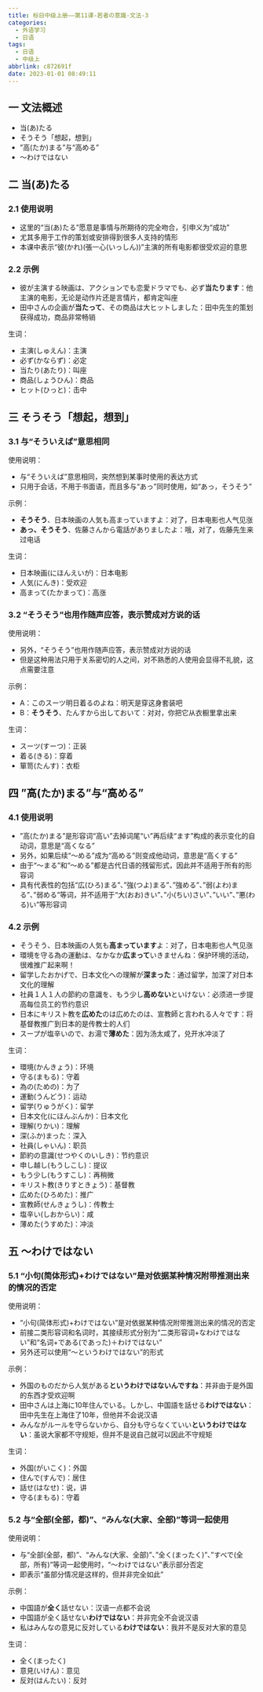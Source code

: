 ```yaml
---
title: 标日中级上册——第11课-若者の意識-文法-3
categories:
  - 外语学习
  - 日语
tags:
  - 日语
  - 中级上
abbrlink: c872691f
date: 2023-01-01 08:49:11
---
```

## 一 文法概述

* 当(あ)たる
* そうそう「想起，想到」
* ”高(たか)まる”与“高める”
* ～わけではない

<!--more-->

## 二  当(あ)たる

### 2.1 使用说明

* 这里的“当(あ)たる”愿意是事情与所期待的完全吻合，引申义为“成功”
* 尤其多用于工作的策划或安排得到很多人支持的情形
* 本课中表示“彼(かれ)(張一心(いっしん))”主演的所有电影都很受欢迎的意思

### 2.2 示例

* 彼が主演する映画は、アクションでも恋愛ドラマでも、必ず**当たります**：他主演的电影，无论是动作片还是言情片，都肯定叫座
* 田中さんの企画が**当たって**、その商品は大ヒットしました：田中先生的策划获得成功，商品非常畅销

生词：

* 主演(しゅえん)：主演
* 必ず(かならず)：必定
* 当たり(あたり)：叫座
* 商品(しょうひん)：商品
* ヒット(ひっと)：击中

## 三 そうそう「想起，想到」

### 3.1 与“そういえば”意思相同

使用说明：

* 与“そういえば”意思相同，突然想到某事时使用的表达方式
* 只用于会话，不用于书面语，而且多与“あっ”同时使用，如“あっ，そうそう”

示例：

* **そうそう**、日本映画の人気も高まっていますよ：对了，日本电影也人气见涨
* **あっ、そうそう**、佐藤さんから電話がありましたよ：哦，对了，佐藤先生来过电话

生词：

* 日本映画(にほんえいが)：日本电影
* 人気(にんき)：受欢迎
* 高まって(たかまって)：高涨

### 3.2 “そうそう”也用作随声应答，表示赞成对方说的话

使用说明：

* 另外，“そうそう”也用作随声应答，表示赞成对方说的话
* 但是这种用法只用于关系密切的人之间，对不熟悉的人使用会显得不礼貌，这点需要注意

示例：

* A：このスーツ明日着るのよね：明天是穿这身套装吧
* B：**そうそう**、たんすから出しておいて：对对，你把它从衣橱里拿出来

生词：

* スーツ(すーつ)：正装
* 着る(きる)：穿着
* 箪笥(たんす)：衣柜

## 四 ”高(たか)まる”与“高める”

### 4.1 使用说明

* ”高(たか)まる”是形容词“高い”去掉词尾“い”再后续“ます”构成的表示变化的自动词，意思是“高くなる”
* 另外，如果后续“～める”成为“高める”则变成他动词，意思是“高くする”
* 由于“～まる”和“～める”都是古代日语的残留形式，因此并不适用于所有的形容词
* 具有代表性的包括“広(ひろ)まる”、”強(つよ)まる”、”強める”、”弱(よわ)まる”、”弱める”等词，并不适用于“大(おお)きい”、”小(ちい)さい”、”いい”、”悪(わる)い”等形容词

### 4.2 示例

* そうそう、日本映画の人気も**高まっています**よ：对了，日本电影也人气见涨
* 環境を守る為の運動は、なかなか**広まって**いきませんね：保护环境的活动，很难推广起来啊！
* 留学したおかげで、日本文化への理解が**深まった**：通过留学，加深了对日本文化的理解
* 社員１人１人の節約の意識を、もう少し**高めない**といけない：必须进一步提高每位员工的节约意识
* 日本にキリスト教を**広めた**のは広めたのは、宣教師と言われる人々です：将基督教推广到日本的是传教士的人们
* スープが塩辛いので、お湯で**薄めた**：因为汤太咸了，兑开水冲淡了

生词：

* 環境(かんきょう)：环境
* 守る(まもる)：守着
* 為の(ための)：为了
* 運動(うんどう)：运动
* 留学(りゅうがく)：留学
* 日本文化(にほんぶんか)：日本文化
* 理解(りかい)：理解
* 深(ふか)まった：深入
* 社員(しゃいん)：职员
* 節約の意識(せつやくのいしき)：节约意识
* 申し越し(もうしこし)：提议
* もう少し(もうすこし)：再稍微
* キリスト教(きりすときょう)：基督教
* 広めた(ひろめた)：推广
* 宣教師(せんきょうし)：传教士
* 塩辛い(しおからい)：咸
* 薄めた(うすめた)：冲淡

## 五 ～わけではない

### 5.1 “小句(简体形式)+わけではない”是对依据某种情况附带推测出来的情况的否定

使用说明：

* “小句(简体形式)+わけではない”是对依据某种情况附带推测出来的情况的否定
* 前接二类形容词和名词时，其接续形式分别为“二类形容词+なわけではない”和“名词+である(であった)＋わけではない”
* 另外还可以使用“～というわけではない”的形式

示例：

* 外国のものだから人気がある**というわけではないんですね**：并非由于是外国的东西才受欢迎啊
* 田中さんは上海に10年住んでいる。しかし、中国語を話せる**わけではない**：田中先生在上海住了10年，但他并不会说汉语
* みんながルールを守らないから、自分も守らなくていい**というわけではない**：虽说大家都不守规矩，但并不是说自己就可以因此不守规矩

生词：

* 外国(がいこく)：外国
* 住んで(すんで)：居住
* 話せ(はなせ)：说，讲
* 守る(まもる)：守着

### 5.2 与“全部(全部，都)”、“みんな(大家、全部)”等词一起使用

使用说明：

* 与“全部(全部，都)”、“みんな(大家、全部)”、”全く(まったく)”、”すべで(全部，所有)”等词一起使用时，“～わけではない”表示部分否定
* 即表示“虽部分情况是这样的，但并非完全如此”

示例：

* 中国語が**全く**話せない：汉语一点都不会说
* 中国語が全く話せない**わけではない**：并非完全不会说汉语
* 私はみんなの意見に反対している**わけではない**：我并不是反对大家的意见

生词：

* 全く(まったく)
* 意見(いけん)：意见
* 反対(はんたい)：反対